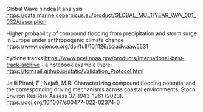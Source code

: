 

Global Wave hindcast analysis
https://data.marine.copernicus.eu/product/GLOBAL_MULTIYEAR_WAV_001_032/description 

Higher probability of compound flooding from precipitation and storm surge in Europe under anthropogenic climate change
https://www.science.org/doi/full/10.1126/sciadv.aaw5531 

cyclone tracks https://www.ncei.noaa.gov/products/international-best-track-archive - a notebook example there: https://tomsail.github.io/static/Validation_Protocol.html

Jalili Pirani, F., Najafi, M.R. Characterizing compound flooding potential and the corresponding driving mechanisms across coastal environments. Stoch Environ Res Risk Assess 37, 1943–1961 (2023). https://doi.org/10.1007/s00477-022-02374-0 
